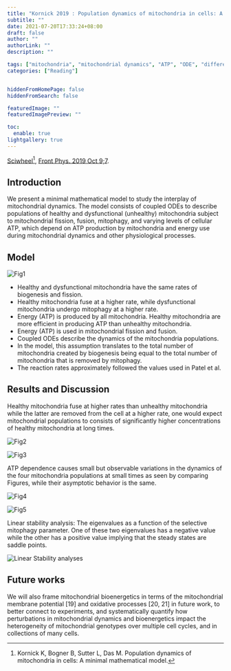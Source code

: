 ```yaml
---
title: "Kornick 2019 : Population dynamics of mitochondria in cells: A minimal mathematical model"
subtitle: ""
date: 2021-07-20T17:33:24+08:00
draft: false
author: ""
authorLink: ""
description: ""

tags: ["mitochondria", "mitochondrial dynamics", "ATP", "ODE", "differential equations"]
categories: ["Reading"]


hiddenFromHomePage: false
hiddenFromSearch: false

featuredImage: ""
featuredImagePreview: ""

toc:
  enable: true
lightgallery: true
---
```


[Sciwheel](https://sciwheel.com/work/#/items/7993522)[^Kornick2019], [Front Phys. 2019 Oct 9;7](https://www.frontiersin.org/articles/10.3389/fphy.2019.00146/full).

[^Kornick2019]: Kornick K, Bogner B, Sutter L, Das M. Population dynamics of mitochondria in cells: A minimal mathematical model.


<!--more-->

## Introduction

We present a minimal mathematical model to study the interplay of mitochondrial dynamics. The model consists of coupled ODEs to describe populations of healthy and dysfunctional (unhealthy) mitochondria subject to mitochondrial fission, fusion, mitophagy, and varying levels of cellular ATP, which depend on ATP production by mitochondria and energy use during mitochondrial dynamics and other physiological processes.


## Model

![Fig1](https://www.frontiersin.org/files/Articles/429671/fphy-07-00146-HTML/image_m/fphy-07-00146-g001.jpg " The schematic diagram")

- Healthy and dysfunctional mitochondria have the same rates of biogenesis and fission.
- Healthy mitochondria fuse at a higher rate, while dysfunctional mitochondria undergo mitophagy at a higher rate.
- Energy (ATP) is produced by all mitochondria. Healthy mitochondria are more efficient in producing ATP than unhealthy mitochondria.
- Energy (ATP) is used in mitochondrial fission and fusion.
- Coupled ODEs describe the dynamics of the mitochondria populations.
- In the model, this assumption translates to the total number of mitochondria created by biogenesis being equal to the total number of mitochondria that is removed by mitophagy.
- The reaction rates approximately followed the values used in Patel et al.

## Results and Discussion

Healthy mitochondria fuse at higher rates than unhealthy mitochondria while the latter are removed from the cell at a higher rate, one would expect mitochondrial populations to consists of significantly higher concentrations of healthy mitochondria at long times.

![Fig2](https://www.frontiersin.org/files/Articles/429671/fphy-07-00146-HTML/image_m/fphy-07-00146-g002.jpg "Time evolution of concentrations of the four types of mitochondria")

![Fig3](https://www.frontiersin.org/files/Articles/429671/fphy-07-00146-HTML/image_m/fphy-07-00146-g003.jpg "Heat map of the steady state ratio of healthy and unhealthy mitochondria populations (Ch/Cu) as a function of the ratio of their fusion (λh/λu) and mitophagy (Mh/Mu) rates.")

ATP dependence causes small but observable variations in the dynamics of the four mitochondria populations at small times as seen by comparing Figures, while their asymptotic behavior is the same.

![Fig4](https://www.frontiersin.org/files/Articles/429671/fphy-07-00146-HTML/image_m/fphy-07-00146-g004.jpg "Figure 2 but adding ATP dependence")

![Fig5](https://www.frontiersin.org/files/Articles/429671/fphy-07-00146-HTML/image_m/fphy-07-00146-g005.jpg "The ratio of fused and unfused mitochondria concentrations with or without ATP dependence")

Linear stability analysis: The eigenvalues as a function of the selective mitophagy parameter. One of these two eigenvalues has a negative value while the other has a positive value implying that the steady states are saddle points.

![](https://www.frontiersin.org/files/Articles/429671/fphy-07-00146-HTML/image_m/fphy-07-00146-g006.jpg "Linear Stability analyses")

## Future works

We will also frame mitochondrial bioenergetics in terms of the mitochondrial membrane potential [19] and oxidative processes [20, 21] in future work, to better connect to experiments, and systematically quantify how perturbations in mitochondrial dynamics and bioenergetics impact the heterogeneity of mitochondrial genotypes over multiple cell cycles, and in collections of many cells.
